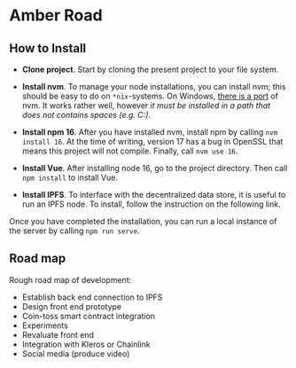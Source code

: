 # Amber Road
## How to Install
* **Clone project**. Start by cloning the present project to your file system.

* **Install nvm**. To manage your node installations, you can install nvm; this should be easy to do on `*nix`-systems. On Windows, [there is a port](https://github.com/nvm-sh/nvm) of nvm. It works rather well, however *it must be installed in a path that does not contains spaces (e.g. C:\)*. 

* **Install npm 16**. After you have installed nvm, install npm by calling `nvm install 16`. At the time of writing, version 17 has a bug in OpenSSL that means this project will not compile. Finally, call `nvm use 16`.

* **Install Vue**. After installing node 16, go to the project directory. Then call `npm install` to install Vue.

* **Install IPFS**. To interface with the decentralized data store, it is useful to run an IPFS node. To install, follow the instruction on the following link.

Once you have completed the installation, you can run a local instance of the server by calling `npm run serve`.

## Road map
Rough road map of development:
* Establish back end connection to IPFS
* Design front end prototype
* Coin-toss smart contract integration
* Experiments
* Revaluate front end
* Integration with Kleros or Chainlink
* Social media (produce video)
